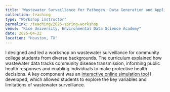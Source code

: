 ```yaml
---
title: "Wastewater Surveillance for Pathogen: Data Generation and Application"
collection: teaching
type: "Workshop instructor"
permalink: /teaching/2025-spring-workshop
venue: "Rice University, Environmental Data Science Academy"
date: 2025-04-22
location: "Houston, TX"
---
```


I designed and led a workshop on wastewater surveillance for community college students from diverse backgrounds. The curriculum explained how wastewater data tracks community disease transmission, informing public health responses and enabling individuals to make protective health decisions. A key component was an [interactive online simulation tool](https://colab.research.google.com/drive/1jOWLyYbfHrH-WE3L4uf7HVTqzPPPCjFs?usp=sharing) I developed, which allowed students to explore the key variables and limitations of wastewater surveillance.
